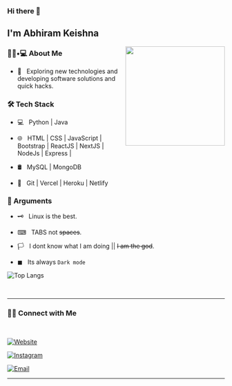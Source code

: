 ### Hi there 👋<h2> I'm Abhiram Keishna</h2>

<img align='right' src="https://media2.giphy.com/media/1sgetPM00wWqJpVUTl/giphy.gif?cid=ecf05e47prn792d97aplx8qtcl1b6bczih67585gw7i5a02m&rid=giphy.gif&ct=s" width="230">

<h3> 👨🏻•💻 About Me </h3>



- 🤔 &nbsp; Exploring new technologies and developing software solutions and quick hacks.


<h3>🛠 Tech Stack</h3>



- 💻 &nbsp; Python | Java 

- 🌐 &nbsp; HTML | CSS | JavaScript | Bootstrap | ReactJS | NextJS | NodeJs | Express | 

- 🛢 &nbsp; MySQL | MongoDB

- 🔧 &nbsp; Git | Vercel | Heroku | Netlify



<h3>🤫 Arguments</h3>

- 🗝 &nbsp; Linux is the best.

- ⌨ &nbsp; TABS not ~~spaces~~.

- 🏳 &nbsp; I dont know what I am doing || ~~I am the god~~.

- ◼ &nbsp; Its always `Dark mode`


<!-- 
[![AK's GitHub Stats](https://github-readme-stats.vercel.app/api?username=AbhiramKrishna88&show_icons=true&theme=prussian)](https://github.com/AbhiramKrishna88) -->

![Top Langs](https://github-readme-stats.vercel.app/api/top-langs/?username=abhikrishnaram&show_icons=true&theme=prussian)

<br>



<hr>



<h3> 🤝🏻 Connect with Me </h3>

<br>



<p align="center">

<a href="https://abhikrishnaram.me/"><img alt="Website" src="https://img.shields.io/badge/abhikrishnaram.me-black?style=flat-square&logo=google-chrome"></a>

  
<a href="https://www.instagram.com/abhikrishnaram/"><img alt="Instagram" src="https://img.shields.io/badge/Instagram-abhikrishnaram-black?style=flat-square&logo=instagram"></a>

<a href="mailto:abhikrishnaram88@gmail.com"><img alt="Email" src="https://img.shields.io/badge/Email-abhikrishnaram88@gmail.com-blue?style=flat-square&logo=gmail"></a>

</p>


<hr>
